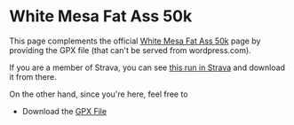 # White Mesa Fat Ass 50k

This page complements the official [White Mesa Fat Ass
50k](https://newmexicofa50k.wordpress.com/white_mesa_50k/) page by
providing the GPX file (that can't be served from wordpress.com).

If you are a member of Strava, you can see [this run in
Strava](https://www.strava.com/activities/8093565745) and download it
from there.

On the other hand, since you're here, feel free to

*  Download the [GPX File](./white-mesa-fa-50k.gpx)
